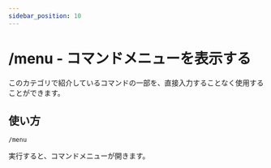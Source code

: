```yaml
---
sidebar_position: 10
---
```


# /menu - コマンドメニューを表示する

このカテゴリで紹介しているコマンドの一部を、直接入力することなく使用することができます。

## 使い方

```/menu```

実行すると、コマンドメニューが開きます。
